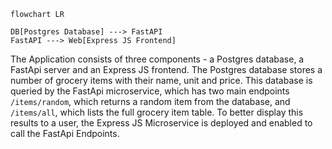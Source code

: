```mermaid
flowchart LR

DB[Postgres Database] ---> FastAPI
FastAPI ---> Web[Express JS Frontend]

```
The Application consists of three components - a Postgres database, a FastApi server and an Express JS frontend. The Postgres database stores a number of grocery items with their name, unit and price. This database is queried by the FastApi microservice, which has two main endpoints `/items/random`, which returns a random item from the database, and `/items/all`, which lists the full grocery item table. To better display this results to a user, the Express JS Microservice is deployed and enabled to call the FastApi Endpoints.